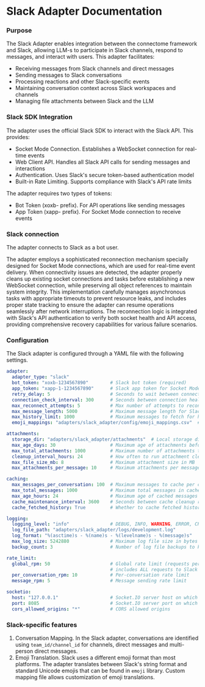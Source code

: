 # Slack Adapter Documentation

### Purpose

The Slack Adapter enables integration between the connectome framework and Slack, allowing LLM-s to participate in Slack channels, respond to messages, and interact with users. This adapter facilitates:
* Receiving messages from Slack channels and direct messages
* Sending messages to Slack conversations
* Processing reactions and other Slack-specific events
* Maintaining conversation context across Slack workspaces and channels
* Managing file attachments between Slack and the LLM

### Slack SDK Integration

The adapter uses the official Slack SDK to interact with the Slack API. This provides:
* Socket Mode Connection. Establishes a WebSocket connection for real-time events
* Web Client API. Handles all Slack API calls for sending messages and interactions
* Authentication. Uses Slack's secure token-based authentication model
* Built-in Rate Limiting. Supports compliance with Slack's API rate limits

The adapter requires two types of tokens:
* Bot Token (xoxb- prefix). For API operations like sending messages
* App Token (xapp- prefix). For Socket Mode connection to receive events

### Slack connection

The adapter connects to Slack as a bot user.

The adapter employs a sophisticated reconnection mechanism specially designed for Socket Mode connections, which are used for real-time event delivery. When connectivity issues are detected, the adapter properly cleans up existing socket connections and tasks before establishing a new WebSocket connection, while preserving all object references to maintain system integrity. This implementation carefully manages asynchronous tasks with appropriate timeouts to prevent resource leaks, and includes proper state tracking to ensure the adapter can resume operations seamlessly after network interruptions. The reconnection logic is integrated with Slack's API authentication to verify both socket health and API access, providing comprehensive recovery capabilities for various failure scenarios.

### Configuration

The Slack adapter is configured through a YAML file with the following settings.

```yaml
adapter:
  adapter_type: "slack"
  bot_token: "xoxb-1234567890"        # Slack bot token (required)
  app_token: "xapp-1-1234567890"      # Slack app token for Socket Mode (required)
  retry_delay: 5                      # Seconds to wait between connection attempts
  connection_check_interval: 300      # Seconds between connection health checks
  max_reconnect_attempts: 5           # Max number of attempts to reconnect if connection lost
  max_message_length: 5000            # Maximum message length for Slack messages
  max_history_limit: 1000             # Maximum messages to fetch for history
  emoji_mappings: "adapters/slack_adapter/config/emoji_mappings.csv"  # Path to emoji mappings

attachments:
  storage_dir: "adapters/slack_adapter/attachments"  # Local storage directory
  max_age_days: 30                    # Maximum age of attachments before cleanup
  max_total_attachments: 1000         # Maximum number of attachments to store
  cleanup_interval_hours: 24          # How often to run attachment cleanup
  max_file_size_mb: 8                 # Maximum attachment size in MB
  max_attachments_per_message: 10     # Maximum attachments per message

caching:
  max_messages_per_conversation: 100  # Maximum messages to cache per conversation
  max_total_messages: 1000            # Maximum total messages in cache
  max_age_hours: 24                   # Maximum age of cached messages
  cache_maintenance_interval: 3600    # Seconds between cache cleanup runs
  cache_fetched_history: True         # Whether to cache fetched history messages

logging:
  logging_level: "info"               # DEBUG, INFO, WARNING, ERROR, CRITICAL
  log_file_path: "adapters/slack_adapter/logs/development.log"
  log_format: "%(asctime)s - %(name)s - %(levelname)s - %(message)s"
  max_log_size: 5242880               # Maximum log file size in bytes
  backup_count: 3                     # Number of log file backups to keep

rate_limit:
  global_rpm: 50                      # Global rate limit (requests per minute)
                                      # includes ALL requests to Slack API
  per_conversation_rpm: 10            # Per-conversation rate limit
  message_rpm: 5                      # Message sending rate limit

socketio:
  host: "127.0.0.1"                   # Socket.IO server host on which the adapter is running
  port: 8085                          # Socket.IO server port on which the adapter is running
  cors_allowed_origins: "*"           # CORS allowed origins
```

### Slack-specific features

1) Conversation Mapping. In the Slack adapter, conversations are identified using `team_id/channel_id` for channels, direct messages and multi-person direct messages.
2) Emoji Translation. Slack uses a different emoji format than most platforms. The adapter translates between Slack's string format and standard Unicode emojis that can be found in `emoji` library. Custom mapping file allows customization of emoji translations.
